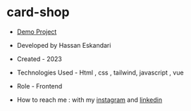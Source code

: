 # card-shop


- [Demo Project](https://cart-shop-orpin.vercel.app/)

- Developed by Hassan Eskandari

- Created - 2023 

- Technologies Used - Html , css , tailwind, javascript , vue 

- Role - Frontend

- How to reach me : with my [instagram]() and [linkedin]()


